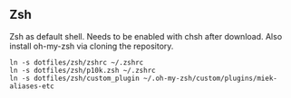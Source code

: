 ## Zsh

Zsh as default shell. Needs to be enabled with chsh after download. Also install oh-my-zsh via cloning the repository.

```
ln -s dotfiles/zsh/zshrc ~/.zshrc
ln -s dotfiles/zsh/p10k.zsh ~/.zshrc
ln -s dotfiles/zsh/custom_plugin ~/.oh-my-zsh/custom/plugins/miek-aliases-etc
```
